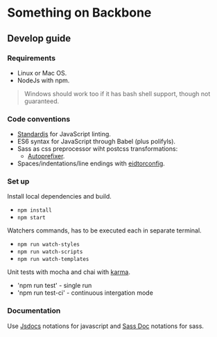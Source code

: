 # Something on Backbone

## Develop guide

### Requirements

- Linux or Mac OS.
- NodeJs with npm.

> Windows should work too if it has bash shell support, though not guaranteed.

### Code conventions

- [Standardjs][lint] for JavaScript linting.
- ES6 syntax for JavaScript through Babel (plus polifyls).
- Sass as css preprocessor wiht postcss transformations:
    - [Autoprefixer][autoprefixer].
- Spaces/indentations/line endings with [eidtorconfig][editorconfig].

### Set up

Install local dependencies and build.

- `npm install`
- `npm start`

Watchers commands, has to be executed each in separate terminal.

- `npm run watch-styles`
- `npm run watch-scripts`
- `npm run watch-templates`

Unit tests with mocha and chai with [karma][karma].

- 'npm run test' - single run
- 'npm run test-ci' - continuous intergation mode

### Documentation

Use [Jsdocs][jsdocs] notations for javascript and [Sass Doc][sassdoc] notations for sass.

[lint]: http://standardjs.com/rules.html
[karma]: https://karma-runner.github.io/0.13/index.html
[autoprefixer]: https://github.com/postcss/autoprefixer
[editorconfig]: http://editorconfig.org/
[jsdocs]: http://usejsdoc.org/
[sassdoc]: http://sassdoc.com/

